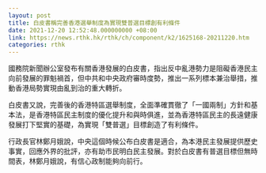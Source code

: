 ```yaml
---
layout: post
title: 白皮書稱完善香港選舉制度為實現雙普選目標創有利條件
date: 2021-12-20 12:52:48.000000000 +08:00
link: https://news.rthk.hk/rthk/ch/component/k2/1625168-20211220.htm
categories: rthk
---
```


國務院新聞辦公室發布有關香港發展的白皮書，指出反中亂港勢力是阻礙香港民主向前發展的罪魁禍首，但中共和中央政府審時度勢，推出一系列標本兼治舉措，推動香港局勢實現由亂到治的重大轉折。

白皮書又說，完善後的香港特區選舉制度，全面準確貫徹了「一國兩制」方針和基本法，是香港特區民主制度的優化提升和與時俱進，並為香港特區民主的長遠健康發展打下堅實的基礎，為實現「雙普選」目標創造了有利條件。

行政長官林鄭月娥說，中央這個時候公布白皮書是適合，為本港民主發展提供歷史事實，回應外界的批評，亦有助市民明白民主發展。對於白皮書有普選目標但無時間表，林鄭月娥說，有信心政制能夠向前行。
